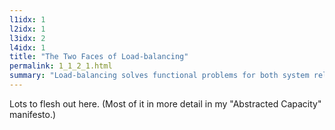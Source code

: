 ```yaml
---
l1idx: 1
l2idx: 1
l3idx: 2
l4idx: 1
title: "The Two Faces of Load-balancing"
permalink: 1_1_2_1.html
summary: "Load-balancing solves functional problems for both system reliability and capacity managment.  The ability of a given load-balancing mechanism to excel at one usually comes at the cost of compromise in the other."
---
```


Lots to flesh out here.  (Most of it in more detail in my "Abstracted Capacity" manifesto.)